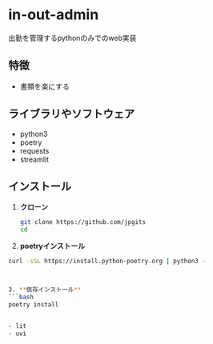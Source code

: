 # in-out-admin
出勤を管理するpythonのみでのweb実装

## 特徴

- 書類を楽にする

## ライブラリやソフトウェア

- python3
- poetry
- requests
- streamlit

## インストール

1. **クローン**
   ```bash
   git clone https://github.com/jpgits
   cd 

2. **poetryインストール**
  ```bash
  curl -sSL https://install.python-poetry.org | python3 -



3. **依存インストール**
  ```bash
  poetry install


- lit
- uvi



